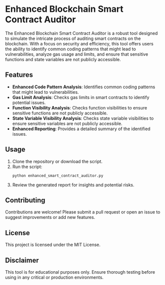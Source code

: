 # Enhanced Blockchain Smart Contract Auditor

The Enhanced Blockchain Smart Contract Auditor is a robust tool designed to simulate the intricate process of auditing smart contracts on the blockchain. With a focus on security and efficiency, this tool offers users the ability to identify common coding patterns that might lead to vulnerabilities, analyze gas usage and limits, and ensure that sensitive functions and state variables are not publicly accessible.

## Features

- **Enhanced Code Pattern Analysis**: Identifies common coding patterns that might lead to vulnerabilities.
- **Gas Limit Analysis**: Checks gas limits in smart contracts to identify potential issues.
- **Function Visibility Analysis**: Checks function visibilities to ensure sensitive functions are not publicly accessible.
- **State Variable Visibility Analysis**: Checks state variable visibilities to ensure sensitive variables are not publicly accessible.
- **Enhanced Reporting**: Provides a detailed summary of the identified issues.

## Usage

1. Clone the repository or download the script.
2. Run the script:
   ```
   python enhanced_smart_contract_auditor.py
   ```
3. Review the generated report for insights and potential risks.

## Contributing

Contributions are welcome! Please submit a pull request or open an issue to suggest improvements or add new features.

## License

This project is licensed under the MIT License.

## Disclaimer

This tool is for educational purposes only. Ensure thorough testing before using in any critical or production environments.
